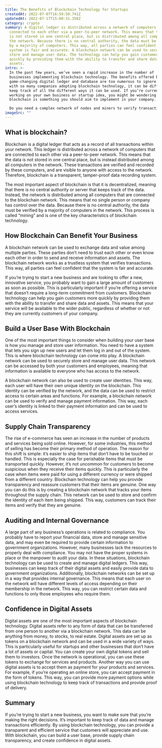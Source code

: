 ```yaml
---
title: The Benefits of Blockchain Technology for Startups
createdAt: 2022-07-07T16:59:50.741Z
updatedAt: 2022-07-17T15:00:31.350Z
category: crypto
summary: A digital ledger is distributed across a network of computers that are
  connected to each other via a peer-to-peer network. This means that the data
  is not stored in one central place, but is distributed among all computers in
  the network. Because there is no central authority, the data must be verified
  by a majority of computers. This way, all parties can feel confident that the
  system is fair and accurate. A blockchain network can be used to securely
  store and manage user data. The technology can help you gain customers more
  quickly by providing them with the ability to transfer and share data and
  assets.
intro: >-
  In the past few years, we’ve seen a rapid increase in the number of
  businesses implementing blockchain technology. The benefits offered by this
  game-changing digital ledger and database are too numerous to ignore. However,
  with so many companies adopting blockchain technology, it can be difficult to
  keep track of all the different ways it can be used. If you’re currently
  working on your own business or startup idea, you might be wondering if
  blockchain is something you should aim to implement in your company. 

  Do you need a complex network of nodes and miners to verify transactions? How about consortiums of pre-approved users who can access different levels of information based on their membership? Are you trying to avoid a third party intermediary like banks or brokers? If any of these apply to you and your business, then blockchain technology might just be what you’re looking for!
imageSrc: ""
---
```


## What is blockchain?

Blockchain is a digital ledger that acts as a record of all transactions within your network. This ledger is distributed across a network of computers that are connected to each other via a peer-to-peer network. This means that the data is not stored in one central place, but is instead distributed among all computers in the network. These transactions are verified and recorded by these computers, and are visible to anyone with access to the network. Therefore, blockchain is a transparent, tamper-proof data recording system.

The most important aspect of blockchain is that it is decentralized, meaning that there is no central authority or server that keeps track of the data. Instead, the network is distributed among all computers that are connected to the blockchain network. This means that no single person or company has control over the data. Because there is no central authority, the data must be verified by a majority of computers in the network. This process is called “mining” and is one of the key characteristics of blockchain technology.

## How Blockchain Can Benefit Your Business

A blockchain network can be used to exchange data and value among multiple parties. These parties don’t need to trust each other or even know each other in order to send and receive information and assets. The blockchain network works as a trustless system that verifies transactions. This way, all parties can feel confident that the system is fair and accurate.

If you’re trying to start a new business and are looking to offer a new, innovative service, you probably want to gain a large amount of customers as soon as possible. This is particularly important if you’re offering a service that doesn’t require a long-term commitment from customers. Blockchain technology can help you gain customers more quickly by providing them with the ability to transfer and share data and assets. This means that your service will be available to the wider public, regardless of whether or not they are currently customers of your company.

## Build a User Base With Blockchain

One of the most important things to consider when building your user base is how you manage and store user information. You need to have a system that lets you sign up new users and let them log in and out of the system. This is where blockchain technology can come into play. A blockchain network can be used to securely store and manage user data. This network can be accessed by both your customers and employees, meaning that information is available to everyone who has access to the network.

A blockchain network can also be used to create user identities. This way, each user will have their own unique identity on the blockchain. This identity can be verified by the network, and the data can be used to restrict access to certain areas and functions. For example, a blockchain network can be used to verify and manage payment information. This way, each user’s identity is linked to their payment information and can be used to access services.

## Supply Chain Transparency

The rise of e-commerce has seen an increase in the number of products and services being sold online. However, for some industries, this method of selling has become their primary method of operation. The reason for this shift is simple: it’s easier to ship items that don’t have to be touched or handled. This is especially the case for perishable items that must be transported quickly. However, it’s not uncommon for customers to become suspicious when they receive their items quickly. This is particularly the case when items were paid for using a different currency or were shipped from a different country. Blockchain technology can help you provide transparency and reassure customers that their items are genuine. One way you can do this is by creating a blockchain network that tracks your items throughout the supply chain. This network can be used to store and confirm the identity of each item being shipped. This way, customers can track their items and verify that they are genuine.

## Auditing and Internal Governance

A large part of any business’s operations is related to compliance. You probably have to report your financial data, store and manage sensitive data, and may even be required to provide certain information to government organizations. However, many businesses lack the resources to properly deal with compliance. You may not have the proper systems in place or the manpower to audit your data. In these situations, blockchain technology can be used to create and manage digital ledgers. This way, businesses can keep track of their digital assets and easily provide data to government organizations. Additionally, blockchain networks can be set up in a way that provides internal governance. This means that each user on the network will have different levels of access depending on their membership in the network. This way, you can restrict certain data and functions to only those employees who require them.

## Confidence in Digital Assets

Digital assets are one of the most important aspects of blockchain technology. Digital assets refer to any form of data that can be transferred from one person to another via a blockchain network. This data can be anything from money, to stocks, to real estate. Digital assets are set up as tokens on a blockchain network and can be used in a wide variety of ways. This is particularly useful for startups and other businesses that don’t have a lot of assets or capital. You can create your own digital tokens and sell them to investors. Once the network is operational, you can use these tokens to exchange for services and products. Another way you can use digital assets is to accept them as payment for your products and services. For example, if you’re operating an online store, you can accept payment in the form of tokens. This way, you can provide more payment options while using blockchain technology to keep track of transactions and provide proof of delivery.

## Summary

If you’re trying to start a new business, you want to make sure that you’re making the right decisions. It’s important to keep track of data and manage transactions efficiently. By using blockchain technology, you can provide a transparent and efficient service that customers will appreciate and use. With blockchain, you can build a user base, provide supply chain transparency, and create confidence in digital assets.
